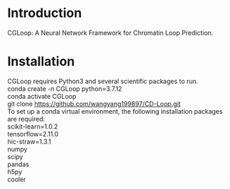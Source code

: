 # Introduction
CGLoop: A Neural Network Framework for Chromatin Loop Prediction.
# Installation
CGLoop requires Python3 and several scientific packages to run.  
conda create -n CGLoop python=3.7.12   
conda activate CGLoop  
git clone https://github.com/wangyang199897/CD-Loop.git  
To set up a conda virtual environment, the following installation packages are required:  
scikit-learn=1.0.2   
tensorflow=2.11.0  
hic-straw=1.3.1  
numpy  
scipy   
pandas   
h5py   
cooler  
